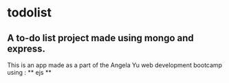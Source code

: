 # todolist
## A to-do list project made using mongo and express.
This is an app made as a part of the Angela Yu web development bootcamp using :
** ejs **

